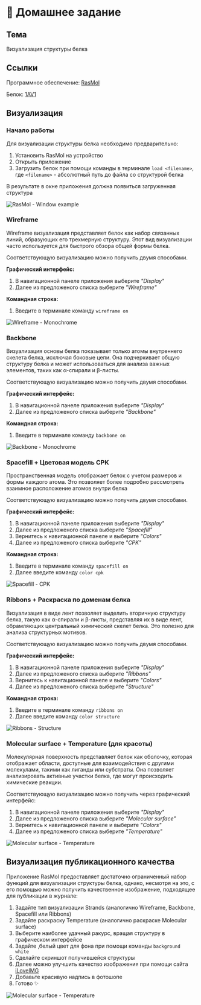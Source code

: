 # 🔬 Домашнее задание

## Тема

Визуализация структуры белка

## Ссылки

Программное обеспечение: [RasMol](http://www.openrasmol.org/)

Белок: [1AV1](https://www.rcsb.org/structure/1AV1)

## Визуализация

### Начало работы

Для визуализации структуры белка необходимо предварительно:

1. Установить RasMol на устройство
2. Открыть приложение
3. Загрузить белок при помощи команды в терминале `load <filename>`, где `<filename>` - абсолютный путь до файла со структурой белка

В результате в окне приложения должна появиться загруженная структура

![RasMol - Window example](./RasMol%20-%20Window%20example.png)

### Wireframe

Wireframe визуализация представляет белок как набор связанных линий, образующих его трехмерную структуру. Этот вид визуализации часто используется для быстрого обзора общей формы белка.

Соответствующую визуализацию можно получить двумя способами.

**Графический интерфейс:**

1. В навигационной панеле приложения выберите _"Display"_
2. Далее из предложеного списка выберите _"Wireframe"_

**Командная строка:**

1. Введите в терминале команду `wireframe on`

![Wireframe - Monochrome](./Wireframe%20-%20Monochrome.png)

### Backbone

Визуализация основы белка показывает только атомы внутреннего скелета белка, исключая боковые цепи. Она подчеркивает общую структуру белка и может использоваться для анализа важных элементов, таких как α-спирали и β-листы.

Соответствующую визуализацию можно получить двумя способами.

**Графический интерфейс:**

1. В навигационной панеле приложения выберите _"Display"_
2. Далее из предложеного списка выберите _"Backbone"_

**Командная строка:**

1. Введите в терминале команду `backbone on`

![Backbone - Monochrome](./Backbone%20-%20Monochrome.png)

### Spacefill + Цветовая модель CPK

Пространственная модель отображает белок с учетом размеров и формы каждого атома. Это позволяет более подробно рассмотреть взаимное расположение атомов внутри белка

Соответствующую визуализацию можно получить двумя способами.

**Графический интерфейс:**

1. В навигационной панеле приложения выберите _"Display"_
2. Далее из предложеного списка выберите _"Spacefill"_
3. Вернитесь к навигационной панеле и выберите _"Colors"_
4. Далее из предложеного списка выберите _"CPK"_

**Командная строка:**

1. Введите в терминале команду `spacefill on`
2. Далее введите команду `color cpk`

![Spacefill - CPK](./Spacefill%20-%20CPK.png)

### Ribbons + Раскраска по доменам белка

Визуализация в виде лент позволяет выделить вторичную структуру белка, такую как α-спирали и β-листы, представляя их в виде лент, обрамляющих центральный химический скелет белка. Это полезно для анализа структурных мотивов.

Соответствующую визуализацию можно получить двумя способами.

**Графический интерфейс:**

1. В навигационной панеле приложения выберите _"Display"_
2. Далее из предложеного списка выберите _"Ribbons"_
3. Вернитесь к навигационной панеле и выберите _"Colors"_
4. Далее из предложеного списка выберите _"Structure"_

**Командная строка:**

1. Введите в терминале команду `ribbons on`
2. Далее введите команду `color structure`

![Ribbons - Structure](./Ribbons%20-%20Structure.png)

### Molecular surface + Temperature (для красоты)

Молекулярная поверхность представляет белок как оболочку, которая отображает области, доступные для взаимодействия с другими молекулами, такими как лиганды или субстраты. Она позволяет анализировать активные участки белка, где могут происходить химические реакции.

Соответствующую визуализацию можно получить через графический интерфейс:

1. В навигационной панеле приложения выберите _"Display"_
2. Далее из предложеного списка выберите _"Molecular surface"_
3. Вернитесь к навигационной панеле и выберите _"Colors"_
4. Далее из предложеного списка выберите _"Temperature"_

![Molecular surface - Temperature](./Molecular%20surface%20-%20Temperature.png)

## Визуализация публикационного качества

Приложение RasMol предоставляет достаточно ограниченный набор функций для визуализации структуры белка, однако, несмотря на это, с его помощью можно получить качественное изображение, подходящее для публикации в журнале:

1. Задайте тип визуализации Strands (аналогично Wireframe, Backbone, Spacefill или Ribbons)
2. Задайте раскраску Temperature (аналогично раскраске Molecular surface)
3. Выберите наиболее удачный ракурс, вращая структуру в графическом интерфейсе
4. Задайте ,белый цвет для фона при помощи команды `background white`
5. Сделайте скриншот получившейся структуры
6. Далее можно улучшить качество изображения при помощи сайта [iLoveIMG](https://www.iloveimg.com/ru/upscale-image)
7. Добавьте красивую надпись в фотошопе
8. Готово ✨

![Molecular surface - Temperature](./Publication%20quality%20image.png)
